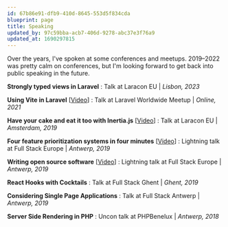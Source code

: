 ```yaml
---
id: 67b86e91-dfb9-410d-8645-553d5f834cda
blueprint: page
title: Speaking
updated_by: 97c59bba-acb7-406d-9278-abc37e3f76a9
updated_at: 1690297815
---
```

Over the years, I've spoken at some conferences and meetups. 2019–2022 was pretty calm on conferences, but I'm looking forward to get back into public speaking in the future.

**Strongly typed views in Laravel**
: Talk at Laracon EU | _Lisbon, 2023_

**Using Vite in Laravel** [[Video](https://www.youtube.com/watch?v=wLwVr9ToNIs&t=3620s)]
: Talk at Laravel Worldwide Meetup | _Online, 2021_

**Have your cake and eat it too with Inertia.js** [[Video](https://www.youtube.com/watch?v=8to7QtuD3is)]
: Talk at Laracon EU | _Amsterdam, 2019_

**Four feature prioritization systems in four minutes** [[Video](https://www.youtube.com/watch?v=mhUjY--hP0g)]
: Lightning talk at Full Stack Europe | _Antwerp, 2019_

**Writing open source software** [[Video](https://www.youtube.com/watch?v=Zz5Ct6Fdfl8&t=38s)]
: Lightning talk at Full Stack Europe | _Antwerp, 2019_

**React Hooks with Cocktails**
: Talk at Full Stack Ghent | _Ghent, 2019_

**Considering Single Page Applications**
: Talk at Full Stack Antwerp | _Antwerp, 2019_

**Server Side Rendering in PHP**
: Uncon talk at PHPBenelux | _Antwerp, 2018_